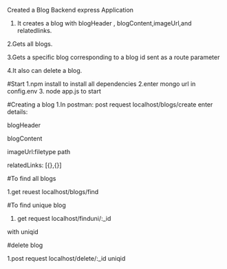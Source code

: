 Created a Blog Backend express Application 
1. It creates a blog with blogHeader , blogContent,imageUrl,and relatedlinks.




2.Gets all blogs.



3.Gets a specific blog corresponding to a blog id sent as a route parameter



4.It also can delete a blog.



#Start
1.npm install to install all dependencies
2.enter mongo url in config.env
3. node app.js to start 

#Creating a blog
1.In postman: post request localhost/blogs/create
enter details:

blogHeader

blogContent

imageUrl:filetype  path

relatedLinks: [{},{}]



#To find all blogs


1.get reuest  localhost/blogs/find

#To find unique blog


1. get request  localhost/finduni/:_id

with uniqid

#delete blog 


1.post request localhost/delete/:_id
uniqid 
